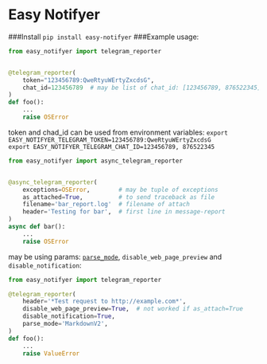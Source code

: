 # Easy Notifyer
###Install
`pip install easy-notifyer`
###Example usage:
```python
from easy_notifyer import telegram_reporter


@telegram_reporter(
    token="123456789:QweRtyuWErtyZxcdsG",  
    chat_id=123456789  # may be list of chat_id: [123456789, 876522345]
)
def foo():
    ...
    raise OSError
```

token and chad_id can be used from environment variables:
`export EASY_NOTIFYER_TELEGRAM_TOKEN=123456789:QweRtyuWErtyZxcdsG`  
`export EASY_NOTIFYER_TELEGRAM_CHAT_ID=123456789, 876522345`
```python
from easy_notifyer import async_telegram_reporter


@async_telegram_reporter(
    exceptions=OSError,        # may be tuple of exceptions
    as_attached=True,          # to send traceback as file
    filename='bar_report.log'  # filename of attach
    header='Testing for bar',  # first line in message-report
)
async def bar():
    ...
    raise OSError
```


may be using params:  [`parse_mode`](https://core.telegram.org/bots/api#formatting-options), `disable_web_page_preview` and `disable_notification`:
```python
from easy_notifyer import telegram_reporter

@telegram_reporter(
    header='*Test request to http://example.com*', 
    disable_web_page_preview=True,  # not worked if as_attach=True
    disable_notification=True,
    parse_mode='MarkdownV2',
)
def foo():
    ...
    raise ValueError
```
